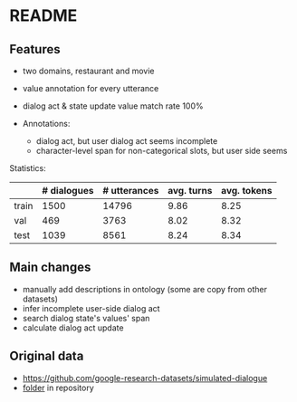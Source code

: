# README

## Features

- two domains, restaurant and movie
- value annotation for every utterance
- dialog act & state update value match rate 100%

- Annotations: 
    - dialog act, but user dialog act seems incomplete
    - character-level span for non-categorical slots, but user side seems 

Statistics: 

|       | \# dialogues | \# utterances | avg. turns | avg. tokens | 
| ----- | ------------ | ------------- | ---------- | ----------- | 
| train | 1500         | 14796         | 9.86       | 8.25       |
| val   | 469          | 3763          | 8.02       | 8.32       |
| test  | 1039         | 8561          | 8.24       | 8.34       |

## Main changes

- manually add descriptions in ontology (some are copy from other datasets)
- infer incomplete user-side dialog act
- search dialog state's values' span
- calculate dialog act update

## Original data

- https://github.com/google-research-datasets/simulated-dialogue
- [folder](../../data/m2m) in repository
